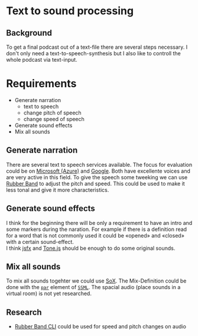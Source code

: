 # Text to sound processing

## Background
To get a final podcast out of a text-file there are several steps necessary. I don't only need a text-to-speech-synthesis but I also like to controll the whole podcast via text-input.

# Requirements
* Generate narration
  * text to speech
  * change pitch of speech
  * change speed of speech
* Generate sound effects 
* Mix all sounds


## Generate narration
There are several text to speech services available. The focus for evaluation could be on  [Microsoft (Azure)](https://web.archive.org/web/20210909031857/https://docs.microsoft.com/en-us/azure/cognitive-services/speech-service/speech-synthesis-markup?tabs=csharp) and [Google](https://web.archive.org/web/20211029094029/https://cloud.google.com/text-to-speech/docs/ssml). Both have excellente voices and are very active in this field. To give the speech some tweeking we can use [Rubber Band](https://breakfastquay.com/rubberband/) to adjust the pitch and speed. This could be used to make it less tonal and give it more characteristics. 

## Generate sound effects 
I think for the beginning there will be only a requirement to have an intro and some markers during the naration. For example if there is a definition read for a word that is not commonly used it could be «opened» and «closed» with a certain sound-effect.  
I think [jsfx](https://egonelbre.com/project/jsfx/) and [Tone.js](https://tonejs.github.io/) should be enough to do some original sounds.

## Mix all sounds
To mix all sounds togehter we could use [SoX](http://sox.sourceforge.net/sox.html). The Mix-Definition could be done with the [`par`](https://cloud.google.com/text-to-speech/docs/ssml#par) element of [`SSML`](https://www.w3.org/TR/speech-synthesis/). The spacial audio (place sounds in a virtual room) is not yet researched.

## Research
* [Rubber Band CLI](https://breakfastquay.com/rubberband/) could be used for speed and pitch changes on audio


